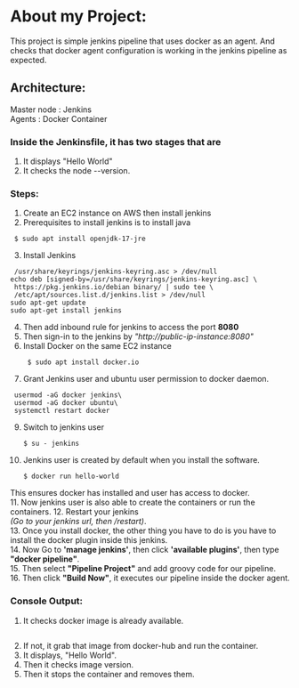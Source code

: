 # About my Project:
This project is simple jenkins pipeline that uses docker as an agent. And checks that docker agent configuration is working in the jenkins pipeline as expected.

## Architecture:
Master node : Jenkins\
Agents : Docker Container

### Inside the Jenkinsfile, it has two stages that are
1. It displays "Hello World"
2. It checks the node --version.

### Steps:
1. Create an EC2 instance on AWS then install jenkins
2. Prerequisites to install jenkins is to install java
  ``` $ sudo apt update
   $ sudo apt install openjdk-17-jre
```
3. Install Jenkins
 ```  $ curl -fsSL https://pkg.jenkins.io/debian/jenkins.io-2023.key | sudo tee \
  /usr/share/keyrings/jenkins-keyring.asc > /dev/null
echo deb [signed-by=/usr/share/keyrings/jenkins-keyring.asc] \
  https://pkg.jenkins.io/debian binary/ | sudo tee \
  /etc/apt/sources.list.d/jenkins.list > /dev/null
sudo apt-get update
sudo apt-get install jenkins
```
4. Then add inbound rule for jenkins to access the port **8080**
5. Then sign-in to the jenkins by *"http://public-ip-instance:8080"*
6. Install Docker on the same EC2 instance
   ```
    $ sudo apt install docker.io
   ```
7. Grant Jenkins user and ubuntu user permission to docker daemon.
  ``` $ sudo su -
   usermod -aG docker jenkins\
   usermod -aG docker ubuntu\
   systemctl restart docker
```
9. Switch to jenkins user
   ```
   $ su - jenkins
   ```
10. Jenkins user is created by default when you install the software.
    ```
    $ docker run hello-world
    ``` 
   This ensures docker has installed and user has access to docker.\
11. Now jenkins user is also able to create the containers or run the containers.
12. Restart your jenkins\
   *(Go to your jenkins url, then /restart)*.\
13. Once you install docker, the other thing you have to do is you have to install the docker plugin inside this jenkins.\
14. Now Go to **'manage jenkins'**, then click **'available plugins'**, then type **"docker pipeline"**.\
15. Then select **"Pipeline Project"** and add groovy code for our pipeline.\
16. Then click **"Build Now"**, it executes our pipeline inside the docker agent.

### Console Output:
1. It checks docker image is already available.
   ```$ docker inspect -f . node:16-alpine
   ```
2. If not, it grab that image from docker-hub and run the container.
3. It displays, "Hello World".
4. Then it checks image version.
5. Then it stops the container and removes them.

